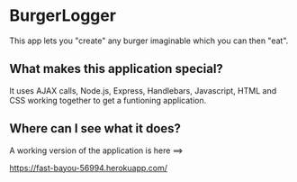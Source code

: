 # BurgerLogger
This app lets you "create" any burger imaginable which you can then "eat".  

## What makes this application special?
It uses AJAX calls, Node.js, Express, Handlebars, Javascript, HTML and CSS working together to get a funtioning application.

## Where can I see what it does?
A working version of the application is here ==>

https://fast-bayou-56994.herokuapp.com/
